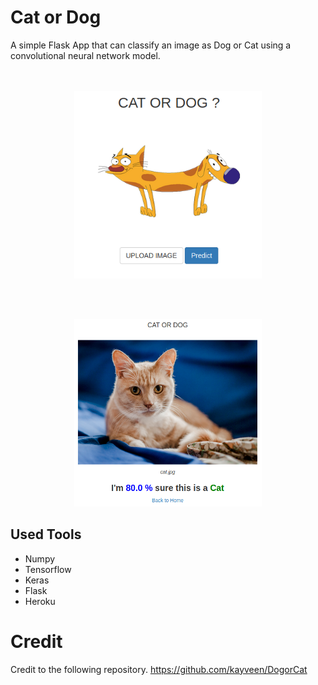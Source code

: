 # Cat or Dog

A simple Flask App that can classify an image as Dog or Cat using a convolutional neural network model.
<br>
<br>
</br>
<p align="center">
  <img width="300" height="300" src="static/img/home.png">
</p>
</br>
</br>
<p align="center">
  <img width="300" height="300" src="static/img/predict.png">
</p>

## Used Tools
- Numpy
- Tensorflow
- Keras
- Flask
- Heroku

# Credit
Credit to the following repository.
https://github.com/kayveen/DogorCat



    
    
    
    
  
    
